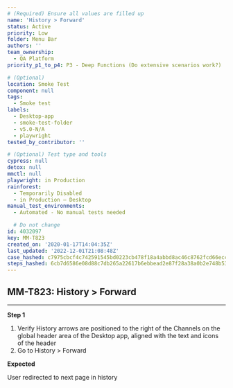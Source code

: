```yaml
---
# (Required) Ensure all values are filled up
name: 'History > Forward'
status: Active
priority: Low
folder: Menu Bar
authors: ''
team_ownership:
  - QA Platform
priority_p1_to_p4: P3 - Deep Functions (Do extensive scenarios work?)

# (Optional)
location: Smoke Test
component: null
tags:
  - Smoke test
labels:
  - Desktop-app
  - smoke-test-folder
  - v5.0-N/A
  - playwright
tested_by_contributor: ''

# (Optional) Test type and tools
cypress: null
detox: null
mmctl: null
playwright: in Production
rainforest:
  - Temporarily Disabled
  - in Production — Desktop
manual_test_environments:
  - Automated - No manual tests needed

  # Do not change
id: 4032097
key: MM-T823
created_on: '2020-01-17T14:04:35Z'
last_updated: '2022-12-01T21:08:48Z'
case_hashed: c7975cbcf4c742591545bd0223cb478f18a4abbd8ac46c8762fcd66ecc56d8f14d361475c4a61c688ffd2390b759c6ac
steps_hashed: 6cb7d6586e08d88c7db265a22617b6ebbead2e87f28a38a0b2e748b53ff368e69987835824a38bce0c2e5fb12dc7a05b
---
```


<!-- (Auto-generated) Based on frontmatter's "key" and "name" -->

## MM-T823: History > Forward

---

**Step 1**

1. Verify History arrows are positioned to the right of the Channels on the global header area of the Desktop app, aligned with the text and icons of the header
2. Go to History > Forward

**Expected**

User redirected to next page in history
